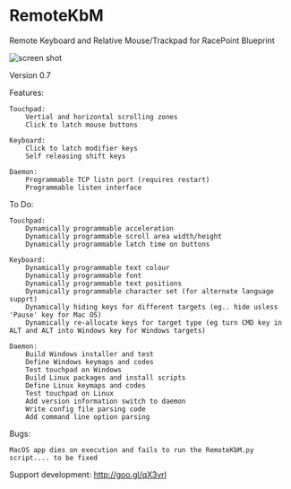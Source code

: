 RemoteKbM
=========

Remote Keyboard and Relative Mouse/Trackpad for RacePoint Blueprint

![screen shot](https://copy.com/hRURrfEWVgK6)

Version 0.7

Features:

	Touchpad:
		Vertial and horizontal scrolling zones
		Click to latch mouse buttons

	Keyboard:
		Click to latch modifier keys
		Self releasing shift keys

	Daemon:
		Programmable TCP listn port (requires restart)
		Programmable listen interface

To Do:

	Touchpad:
		Dynamically programmable acceleration
		Dynamically programmable scroll area width/height
		Dynamically programmable latch time on buttons

	Keyboard:
		Dynamically programmable text colour
		Dynamically programmable font
		Dynamically programmable text positions
		Dynamically programmable character set (for alternate language supprt)
		Dynamically hiding keys for different targets (eg.. hide usless 'Pause' key for Mac OS)
		Dynamically re-allocate keys for target type (eg turn CMD key in ALT and ALT into Windows key for Windows targets)

	Daemon:
		Build Windows installer and test
		Define Windows keymaps and codes
		Test touchpad on Windows
		Build Linux packages and install scripts
		Define Linux keymaps and codes
		Test touchpad on Linux
		Add version information switch to daemon
		Write config file parsing code
		Add command line option parsing

Bugs:

	MacOS app dies on execution and fails to run the RemoteKbM.py script.... to be fixed
	
	

Support development: http://goo.gl/qX3vrl
